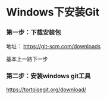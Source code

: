 # Windows下安装Git

### 第一步：下载安装包

地址：
https://git-scm.com/downloads


基本上一路下一步


### 第二步：安装windows git工具

https://tortoisegit.org/download/

